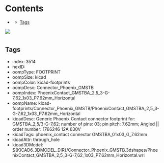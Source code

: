 



Contents
========

* [](#)
	* [Tags](#tags)
  
![][im]
# 

## Tags

- index: 3514
- hexID: 
- oompType: FOOTPRINT
- oompSize: kicad
- oompColor: kicad-footprints
- oompDesc: Connector_Phoenix_GMSTB
- oompIndex: PhoenixContact_GMSTBA_2,5_3-G-7,62_1x03_P7.62mm_Horizontal
- oompName: kicad-footprints/Connector_Phoenix_GMSTB/PhoenixContact_GMSTBA_2,5_3-G-7,62_1x03_P7.62mm_Horizontal
- kicadDesc: Generic Phoenix Contact connector footprint for: GMSTBA_2,5/3-G-7,62; number of pins: 03; pin pitch: 7.62mm; Angled || order number: 1766246 12A 630V
- kicadTags: phoenix_contact connector GMSTBA_01x03_G_7.62mm
- kicadAttr: through_hole
- kicad3DModel: ${KICAD6_3DMODEL_DIR}/Connector_Phoenix_GMSTB.3dshapes/PhoenixContact_GMSTBA_2,5_3-G-7,62_1x03_P7.62mm_Horizontal.wrl



[im]: image.png
